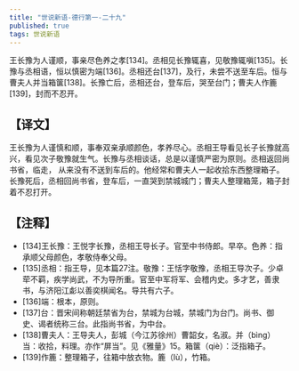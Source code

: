 ```yaml
---
title: "世说新语-德行第一-二十九"
published: true
tags: 世说新语
---
```


王长豫为人谨顺，事亲尽色养之孝[134]。丞相见长豫辄喜，见敬豫辄嗔[135]。长豫与丞相语，恒以慎密为端[136]。丞相还台[137]，及行，未尝不送至车后。恒与曹夫人并当箱箧[138]。长豫亡后，丞相还台，登车后，哭至台门；曹夫人作簏[139]，封而不忍开。

## 【译文】

王长豫为人谨慎和顺，事奉双亲承顺颜色，孝养尽心。丞相王导看见长子长豫就高兴，看见次子敬豫就生气。长豫与丞相谈话，总是以谨慎严密为原则。丞相返回尚书省，临走，
从来没有不送到车后的。他经常和曹夫人一起收拾东西整理箱子。长豫死后，丞相回尚书省，登车后，一直哭到禁城城门；曹夫人整理箱笼，箱子封着不忍打开。

## 【注释】

- [134]王长豫：王悦字长豫，丞相王导长子。官至中书侍郎。早卒。色养：指承顺父母颜色，孝敬侍奉父母。
- [135]丞相：指王导，见本篇27注。敬豫：王恬字敬豫，丞相王导次子。少卓荦不羁，疾学尚武，不为导所重。官至中军将军、会稽内史。多才艺，善隶书，与济阳江虨以善奕棋闻名。导共有六子。
- [136]端：根本，原则。
- [137]台：晋宋间称朝廷禁省为台，禁城为台城，禁城门为台门。尚书、御史、谒者统称三台。此指尚书省，为中台。
- [138]曹夫人：王导夫人，彭城（今江苏徐州）曹韶女，名淑。并（bìng）当：收拾，料理。亦作“屏当”。见《雅量》15。箱箧（qiè）：泛指箱子。
- [139]作簏：整理箱子，往箱中放衣物。簏（lù），竹箱。